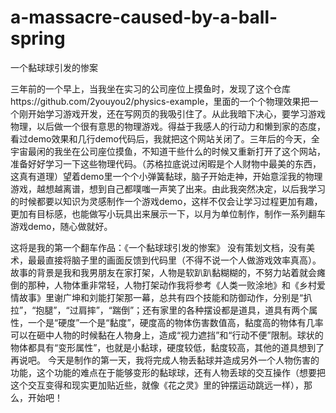 # a-massacre-caused-by-a-ball-spring
一个黏球球引发的惨案

三年前的一个早上，当我坐在实习的公司座位上摸鱼时，发现了这个仓库https://github.com/2youyou2/physics-example，里面的一个个物理效果把一个刚开始学习游戏开发，还在写网页的我吸引住了。从此我暗下决心，要学习游戏物理，以后做一个很有意思的物理游戏。得益于我感人的行动力和懒到家的态度，看过demo效果和几行demo代码后，我就把这个网站关闭了。三年后的今天，全宇宙最闲的我坐在公司座位摸鱼，不知道干些什么的时候又重新打开了这个网站，准备好好学习一下这些物理代码。（苏格拉底说过闲暇是个人财物中最美的东西，这真有道理）望着demo里一个个小弹簧黏球，脑子开始走神，开始意淫我的物理游戏，越想越离谱，想到自己都噗嗤一声笑了出来。由此我突然决定，以后我学习的时候都要以知识为灵感制作一个游戏demo，这样不仅会让学习过程更加有趣，更加有目标感，也能做写小玩具出来展示一下，以月为单位制作，制作一系列翻车游戏demo，随心做就好。

这将是我的第一个翻车作品：《一个黏球球引发的惨案》
没有策划文档，没有美术，最最直接将脑子里的画面反馈到代码里（不得不说一个人做游戏效率真高）。
故事的背景是我和我男朋友在家打架，人物是软趴趴黏糊糊的，不努力站着就会瘫倒的那种，人物体重非常轻，人物打架动作我将参考《人类一败涂地》和《乡村爱情故事》里谢广坤和刘能打架那一幕，总共有四个技能和防御动作，分别是“扒拉”，“抱腿”，“过肩摔”，“踹倒”；还有家里的各种摆设都是道具，道具有两个属性，一个是“硬度”一个是“黏度”，硬度高的物体伤害数值高，黏度高的物体有几率可以在砸中人物的时候黏在人物身上，造成“视力遮挡”和“行动不便”限制。球状的物体都具有“变形属性”，也就是小黏球，硬度较低，黏度较高，其他的道具想到了再说吧。
今天是制作的第一天，我将完成人物丢黏球并造成另外一个人物伤害的功能，这个功能的难点在于能够变形的黏球球，还有人物丢球的交互操作（想要把这个交互变得和现实更加贴近些，就像《花之灵》里的钟摆运动跳远一样），那么，开始吧！